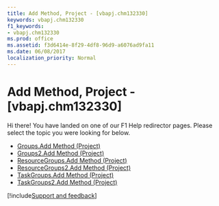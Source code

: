 ```yaml
---
title: Add Method, Project - [vbapj.chm132330]
keywords: vbapj.chm132330
f1_keywords:
- vbapj.chm132330
ms.prod: office
ms.assetid: f3d6414e-8f29-4df8-96d9-a6076ad9fa11
ms.date: 06/08/2017
localization_priority: Normal
---
```



# Add Method, Project - [vbapj.chm132330]

Hi there! You have landed on one of our F1 Help redirector pages. Please select the topic you were looking for below.

- [Groups.Add Method (Project)](http://msdn.microsoft.com/library/320bafe1-0cbd-282c-ffbc-c37d69088578%28Office.15%29.aspx)
- [Groups2.Add Method (Project)](http://msdn.microsoft.com/library/fc4d6dfc-87b5-b4fb-5bbb-5e3b0a47c142%28Office.15%29.aspx)
- [ResourceGroups.Add Method (Project)](http://msdn.microsoft.com/library/cf29b43d-9746-ed87-8717-6f46fdd2319b%28Office.15%29.aspx)
- [ResourceGroups2.Add Method (Project)](http://msdn.microsoft.com/library/28bf0ab1-de03-1519-0817-8e2bc4417940%28Office.15%29.aspx)
- [TaskGroups.Add Method (Project)](http://msdn.microsoft.com/library/e64d55db-6adc-5a6f-5b60-cd99bc1ab82a%28Office.15%29.aspx)
- [TaskGroups2.Add Method (Project)](http://msdn.microsoft.com/library/2f7a39a4-527f-1355-f3d0-4d5e674bf00c%28Office.15%29.aspx)

[!include[Support and feedback](~/includes/feedback-boilerplate.md)]
